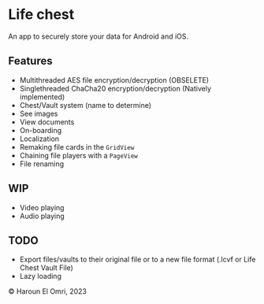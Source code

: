 # Life chest

An app to securely store your data for Android and iOS.

## Features

- Multithreaded AES file encryption/decryption (OBSELETE)
- Singlethreaded ChaCha20 encryption/decryption (Natively implemented)
- Chest/Vault system (name to determine)
- See images
- View documents
- On-boarding
- Localization
- Remaking file cards in the ``GridView``
- Chaining file players with a ``PageView``
- File renaming

## WIP

- Video playing
- Audio playing


## TODO

- Export files/vaults to their original file or to a new file format (.lcvf or Life Chest Vault
  File)
- Lazy loading
  
:copyright: Haroun El Omri, 2023
